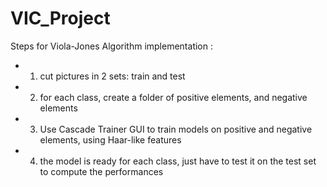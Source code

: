 # VIC_Project

Steps for Viola-Jones Algorithm implementation :

*    1) cut pictures in 2 sets: train and test
*    2) for each class, create a folder of positive elements, and negative elements
*    3) Use Cascade Trainer GUI to train models on positive and negative elements, using Haar-like features
*    4) the model is ready for each class, just have to test it on the test set to compute the performances
